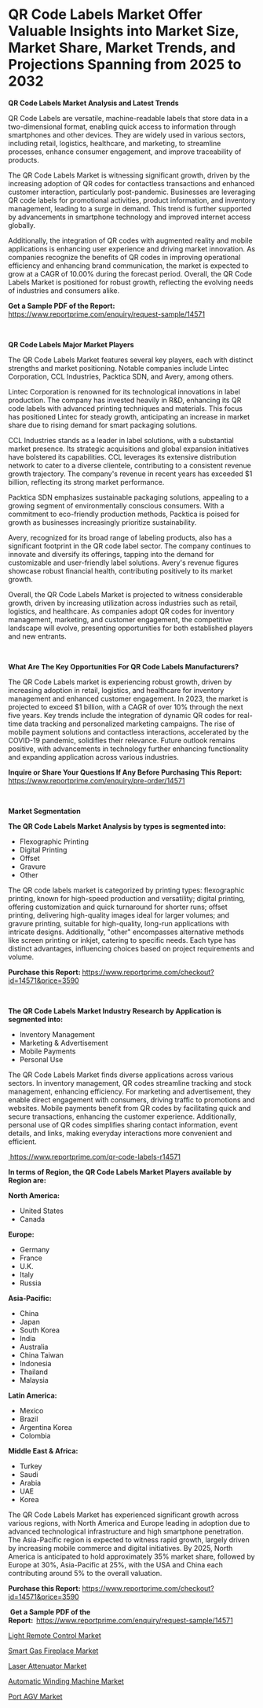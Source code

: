 <p><h1>QR Code Labels Market Offer Valuable Insights into Market Size, Market Share, Market Trends, and Projections Spanning from 2025 to 2032</h1></p><p><strong>QR Code Labels Market Analysis and Latest Trends</strong></p>
<p><p>QR Code Labels are versatile, machine-readable labels that store data in a two-dimensional format, enabling quick access to information through smartphones and other devices. They are widely used in various sectors, including retail, logistics, healthcare, and marketing, to streamline processes, enhance consumer engagement, and improve traceability of products.</p><p>The QR Code Labels Market is witnessing significant growth, driven by the increasing adoption of QR codes for contactless transactions and enhanced customer interaction, particularly post-pandemic. Businesses are leveraging QR code labels for promotional activities, product information, and inventory management, leading to a surge in demand. This trend is further supported by advancements in smartphone technology and improved internet access globally.</p><p>Additionally, the integration of QR codes with augmented reality and mobile applications is enhancing user experience and driving market innovation. As companies recognize the benefits of QR codes in improving operational efficiency and enhancing brand communication, the market is expected to grow at a CAGR of 10.00% during the forecast period. Overall, the QR Code Labels Market is positioned for robust growth, reflecting the evolving needs of industries and consumers alike.</p></p>
<p><strong>Get a Sample PDF of the Report:&nbsp;</strong> <a href="https://www.reportprime.com/enquiry/request-sample/14571?utm_campaign=3050&utm_medium=2&utm_source=Github&utm_content=ia&utm_term=20032025&utm_id=qr-code-labels">https://www.reportprime.com/enquiry/request-sample/14571</a></p>
<p>&nbsp;</p>
<p><strong>QR Code Labels Major Market Players</strong></p>
<p><p>The QR Code Labels Market features several key players, each with distinct strengths and market positioning. Notable companies include Lintec Corporation, CCL Industries, Packtica SDN, and Avery, among others.</p><p>Lintec Corporation is renowned for its technological innovations in label production. The company has invested heavily in R&D, enhancing its QR code labels with advanced printing techniques and materials. This focus has positioned Lintec for steady growth, anticipating an increase in market share due to rising demand for smart packaging solutions.</p><p>CCL Industries stands as a leader in label solutions, with a substantial market presence. Its strategic acquisitions and global expansion initiatives have bolstered its capabilities. CCL leverages its extensive distribution network to cater to a diverse clientele, contributing to a consistent revenue growth trajectory. The company's revenue in recent years has exceeded $1 billion, reflecting its strong market performance.</p><p>Packtica SDN emphasizes sustainable packaging solutions, appealing to a growing segment of environmentally conscious consumers. With a commitment to eco-friendly production methods, Packtica is poised for growth as businesses increasingly prioritize sustainability.</p><p>Avery, recognized for its broad range of labeling products, also has a significant footprint in the QR code label sector. The company continues to innovate and diversify its offerings, tapping into the demand for customizable and user-friendly label solutions. Avery's revenue figures showcase robust financial health, contributing positively to its market growth.</p><p>Overall, the QR Code Labels Market is projected to witness considerable growth, driven by increasing utilization across industries such as retail, logistics, and healthcare. As companies adopt QR codes for inventory management, marketing, and customer engagement, the competitive landscape will evolve, presenting opportunities for both established players and new entrants.</p></p>
<p>&nbsp;</p>
<p><strong>What Are The Key Opportunities For QR Code Labels Manufacturers?</strong></p>
<p><p>The QR Code Labels market is experiencing robust growth, driven by increasing adoption in retail, logistics, and healthcare for inventory management and enhanced customer engagement. In 2023, the market is projected to exceed $1 billion, with a CAGR of over 10% through the next five years. Key trends include the integration of dynamic QR codes for real-time data tracking and personalized marketing campaigns. The rise of mobile payment solutions and contactless interactions, accelerated by the COVID-19 pandemic, solidifies their relevance. Future outlook remains positive, with advancements in technology further enhancing functionality and expanding application across various industries.</p></p>
<p><strong>Inquire or Share Your Questions If Any Before Purchasing This Report:</strong> <a href="https://www.reportprime.com/enquiry/pre-order/14571?utm_campaign=3050&utm_medium=2&utm_source=Github&utm_content=ia&utm_term=20032025&utm_id=qr-code-labels">https://www.reportprime.com/enquiry/pre-order/14571</a></p>
<p>&nbsp;</p>
<p><strong>Market Segmentation</strong></p>
<p><strong>The QR Code Labels Market Analysis by types is segmented into:</strong></p>
<p><ul><li>Flexographic Printing</li><li>Digital Printing</li><li>Offset</li><li>Gravure</li><li>Other</li></ul></p>
<p><p>The QR code labels market is categorized by printing types: flexographic printing, known for high-speed production and versatility; digital printing, offering customization and quick turnaround for shorter runs; offset printing, delivering high-quality images ideal for larger volumes; and gravure printing, suitable for high-quality, long-run applications with intricate designs. Additionally, "other" encompasses alternative methods like screen printing or inkjet, catering to specific needs. Each type has distinct advantages, influencing choices based on project requirements and volume.</p></p>
<p><strong>Purchase this Report:&nbsp;</strong><a href="https://www.reportprime.com/checkout?id=14571&price=3590&utm_campaign=3050&utm_medium=2&utm_source=Github&utm_content=ia&utm_term=20032025&utm_id=qr-code-labels">https://www.reportprime.com/checkout?id=14571&price=3590</a></p>
<p>&nbsp;</p>
<p><strong>The QR Code Labels Market Industry Research by Application is segmented into:</strong></p>
<p><ul><li>Inventory Management</li><li>Marketing & Advertisement</li><li>Mobile Payments</li><li>Personal Use</li></ul></p>
<p><p>The QR Code Labels Market finds diverse applications across various sectors. In inventory management, QR codes streamline tracking and stock management, enhancing efficiency. For marketing and advertisement, they enable direct engagement with consumers, driving traffic to promotions and websites. Mobile payments benefit from QR codes by facilitating quick and secure transactions, enhancing the customer experience. Additionally, personal use of QR codes simplifies sharing contact information, event details, and links, making everyday interactions more convenient and efficient.</p></p>
<p><a href="https://www.reportprime.com/qr-code-labels-r14571?utm_campaign=3050&utm_medium=2&utm_source=Github&utm_content=ia&utm_term=20032025&utm_id=qr-code-labels">&nbsp;https://www.reportprime.com/qr-code-labels-r14571</a></p>
<p><strong>In terms of Region, the QR Code Labels Market Players available by Region are:</strong></p>
<p>
    <p> <strong> North America: </strong>
        <ul>
            <li>United States</li>
            <li>Canada</li>
        </ul>
        </p> 
    <p> <strong> Europe: </strong>
        <ul>
            <li>Germany</li>
            <li>France</li>
            <li>U.K.</li>
            <li>Italy</li>
            <li>Russia</li>
        </ul>
        </p> 
    <p> <strong> Asia-Pacific: </strong>
        <ul>
            <li>China</li>
            <li>Japan</li>
            <li>South Korea</li>
            <li>India</li>
            <li>Australia</li>
            <li>China Taiwan</li>
            <li>Indonesia</li>
            <li>Thailand</li>
            <li>Malaysia</li>
        </ul>
        </p> 
    <p> <strong> Latin America: </strong>
        <ul>
            <li>Mexico</li>
            <li>Brazil</li>
            <li>Argentina Korea</li>
            <li>Colombia</li>
        </ul>
        </p> 
    <p> <strong> Middle East & Africa: </strong>
        <ul>
            <li>Turkey</li>
            <li>Saudi</li>
            <li>Arabia</li>
            <li>UAE</li>
            <li>Korea</li>
        </ul>
    </p>
    </p>
<p><p>The QR Code Labels Market has experienced significant growth across various regions, with North America and Europe leading in adoption due to advanced technological infrastructure and high smartphone penetration. The Asia-Pacific region is expected to witness rapid growth, largely driven by increasing mobile commerce and digital initiatives. By 2025, North America is anticipated to hold approximately 35% market share, followed by Europe at 30%, Asia-Pacific at 25%, with the USA and China each contributing around 5% to the overall valuation.</p></p>
<p><strong>Purchase this Report: </strong><a href="https://www.reportprime.com/checkout?id=14571&price=3590&utm_campaign=3050&utm_medium=2&utm_source=Github&utm_content=ia&utm_term=20032025&utm_id=qr-code-labels">https://www.reportprime.com/checkout?id=14571&price=3590</a></p>
<p>&nbsp;<strong>Get a Sample PDF of the Report:&nbsp;&nbsp;</strong><a href="https://www.reportprime.com/enquiry/request-sample/14571?utm_campaign=3050&utm_medium=2&utm_source=Github&utm_content=ia&utm_term=20032025&utm_id=qr-code-labels">https://www.reportprime.com/enquiry/request-sample/14571</a></p>
<p><strong></strong></p>
<p><p><a href="https://www.linkedin.com/pulse/assessing-effect-ofcompany-thelight-remote-control-market-size-2ssqf?utm_campaign=3050&utm_medium=2&utm_source=Github&utm_content=ia&utm_term=20032025&utm_id=qr-code-labels">Light Remote Control Market</a></p><p><a href="https://www.linkedin.com/pulse/industry-analysis-competitive-strategies-smart-gas-fireplace-uj5rf?utm_campaign=3050&utm_medium=2&utm_source=Github&utm_content=ia&utm_term=20032025&utm_id=qr-code-labels">Smart Gas Fireplace Market</a></p><p><a href="https://www.linkedin.com/pulse/projected-laser-attenuator-market-growth-94-cagr-from-2025-7twaf?utm_campaign=3050&utm_medium=2&utm_source=Github&utm_content=ia&utm_term=20032025&utm_id=qr-code-labels">Laser Attenuator Market</a></p><p><a href="https://www.linkedin.com/pulse/cumulative-effect-latest-trendss-disrupted-automatic-kuygf?utm_campaign=3050&utm_medium=2&utm_source=Github&utm_content=ia&utm_term=20032025&utm_id=qr-code-labels">Automatic Winding Machine Market</a></p><p><a href="https://www.linkedin.com/pulse/port-agv-market-analysis-2025-2032-strong-cagr-83-identifying-3j8af?utm_campaign=3050&utm_medium=2&utm_source=Github&utm_content=ia&utm_term=20032025&utm_id=qr-code-labels">Port AGV Market</a></p></p>